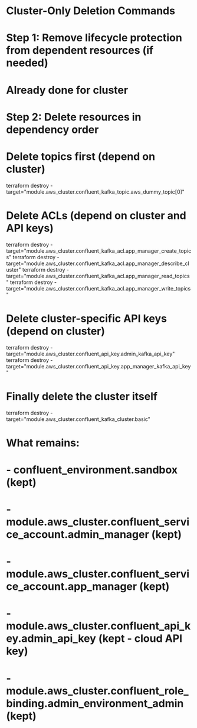 # Cluster-Only Deletion Commands

# Step 1: Remove lifecycle protection from dependent resources (if needed)
# Already done for cluster

# Step 2: Delete resources in dependency order

# Delete topics first (depend on cluster)
terraform destroy -target="module.aws_cluster.confluent_kafka_topic.aws_dummy_topic[0]"

# Delete ACLs (depend on cluster and API keys)
terraform destroy -target="module.aws_cluster.confluent_kafka_acl.app_manager_create_topics"
terraform destroy -target="module.aws_cluster.confluent_kafka_acl.app_manager_describe_cluster" 
terraform destroy -target="module.aws_cluster.confluent_kafka_acl.app_manager_read_topics"
terraform destroy -target="module.aws_cluster.confluent_kafka_acl.app_manager_write_topics"

# Delete cluster-specific API keys (depend on cluster)
terraform destroy -target="module.aws_cluster.confluent_api_key.admin_kafka_api_key"
terraform destroy -target="module.aws_cluster.confluent_api_key.app_manager_kafka_api_key"

# Finally delete the cluster itself
terraform destroy -target="module.aws_cluster.confluent_kafka_cluster.basic"

# What remains:
# - confluent_environment.sandbox (kept)
# - module.aws_cluster.confluent_service_account.admin_manager (kept)
# - module.aws_cluster.confluent_service_account.app_manager (kept)  
# - module.aws_cluster.confluent_api_key.admin_api_key (kept - cloud API key)
# - module.aws_cluster.confluent_role_binding.admin_environment_admin (kept)
